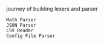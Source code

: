 
journey of building lexers and parser


    Math Parser
    JSON Parser
    CSV Reader
    Config File Parser

